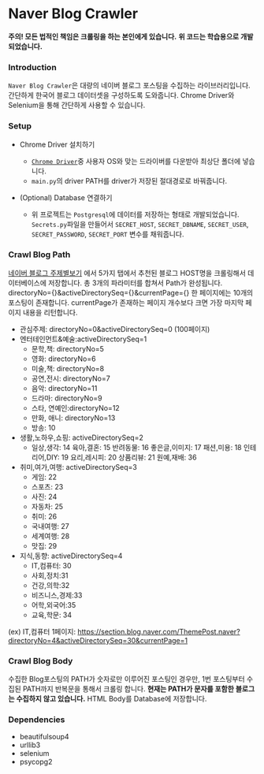 # Naver Blog Crawler

**주의! 모든 법적인 책임은 크롤링을 하는 본인에게 있습니다.**
**위 코드는 학습용으로 개발 되었습니다.**

### Introduction

`Naver Blog Crawler`은 대량의 네이버 블로그 포스팅을 수집하는 라이브러리입니다. 간단하게 한국어 블로그 데이터셋을 구성하도록 도와줍니다. Chrome Driver와 Selenium을 통해 간단하게 사용할 수 있습니다.


### Setup
* Chrome Driver 설치하기
    - [`Chrome Driver`](https://chromedriver.chromium.org/downloads)중 사용자 OS와 맞는 드라이버를 다운받아 최상단 폴더에 넣습니다.
    - `main.py`의 driver PATH를 driver가 저장된 절대경로로 바꿔줍니다. 

* (Optional) Database 연결하기
    - 위 프로젝트는 `Postgresql`에 데이터를 저장하는 형태로 개발되었습니다. `Secrets.py`파일을 만들어서 `SECRET_HOST`, `SECRET_DBNAME`, `SECRET_USER`, `SECRET_PASSWORD`, `SECRET_PORT` 변수를 채워줍니다.

### Crawl Blog Path
[네이버 블로그 주제별보기](https://section.blog.naver.com/ThemePost.naver?directoryNo=0&activeDirectorySeq=0&currentPage=1) 에서 5가지 탭에서 추천된 블로그 HOST명을 크롤링해서 데이터베이스에 저장합니다. 
총 3개의 파라미터를 합쳐서 Path가 완성됩니다.
directoryNo={}&activeDirectorySeq={}&currentPage={}
한 페이지에는 10개의 포스팅이 존재합니다. currentPage가 존재하는 페이지 개수보다 크면 가장 마지막 페이지 내용을 리턴합니다.

- 관심주제: directoryNo=0&activeDirectorySeq=0 (100페이지)
- 엔터테인먼트&예술:activeDirectorySeq=1 
    - 문학,책: directoryNo=5
    - 영화: directoryNo=6
    - 미술,책: directoryNo=8
    - 공연,전시: directoryNo=7
    - 음악: directoryNo=11
    - 드라마: directoryNo=9
    - 스타, 연예인:directoryNo=12
    - 만화, 애니: directoryNo=13
    - 방송: 10
- 생활,노하우,쇼핑: activeDirectorySeq=2
    - 일상,생각: 14
    육아,결혼: 15
    반려동물: 16
    좋은글,이미지: 17
    패션,미용: 18
    인테리어,DIY: 19
    요리,레시피: 20
    상품리뷰: 21
    원예,재배: 36
- 취미,여가,여행: activeDirectorySeq=3
    - 게임: 22
    - 스포츠: 23
    - 사진: 24
    - 자동차: 25
    - 취미: 26
    - 국내여행: 27
    - 세계여행: 28
    - 맛집: 29
- 지식,동향: activeDirectorySeq=4
    - IT,컴퓨터: 30
    - 사회,정치:31
    - 건강,의학:32
    - 비즈니스,경제:33
    - 어학,외국어:35
    - 교육,학문: 34

(ex) IT,컴퓨터 1페이지: https://section.blog.naver.com/ThemePost.naver?directoryNo=4&activeDirectorySeq=30&currentPage=1


### Crawl Blog Body
수집한 Blog포스팅의 PATH가 숫자로만 이루어진 포스팅인 경우만, 1번 포스팅부터 수집된 PATH까지 반복문을 통해서 크롤링 합니다. **현재는 PATH가 문자를 포함한 블로그는 수집하지 않고 있습니다.** HTML Body를 Database에 저장합니다.

### Dependencies
* beautifulsoup4
* urllib3
* selenium
* psycopg2